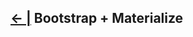 ## [← |](https://github.com/VGamezz19/skylab-curso/blob/dev/course/semana02/)   Bootstrap + Materialize

